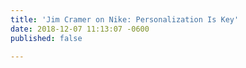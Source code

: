 ```yaml
---
title: 'Jim Cramer on Nike: Personalization Is Key'
date: 2018-12-07 11:13:07 -0600
published: false

---
```

